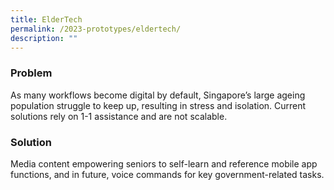 ```yaml
---
title: ElderTech
permalink: /2023-prototypes/eldertech/
description: ""
---
```




### Problem
As many workflows become digital by default, Singapore’s large ageing population struggle to keep up, resulting in stress and isolation. Current solutions rely on 1-1 assistance and are not scalable.

### Solution
Media content empowering seniors to self-learn and reference mobile app functions, and in future, voice commands for key government-related tasks.